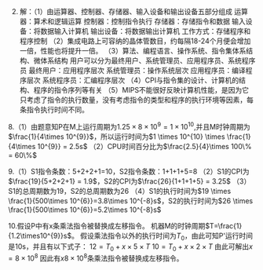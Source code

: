 2. 解：（1）由运算器、控制器、存储器、输入设备和输出设备五部分组成
运算器：算术和逻辑运算
控制器：控制指令执行
存储器：存储指令和数据
输入设备：将数据输入计算机
输出设备：将数据输出计算机
工作方式：存储程序和程序控制
（2）集成电路上可容纳的晶体管数目，约每隔18-24个月便会增加一倍，性能也将提升一倍。
（3）算法、编程语言、操作系统、指令集体系结构、微体系结构
用户可以分为最终用户、系统管理员、应用程序员、系统程序员
最终用户：应用程序层次
系统管理员：操作系统层次
应用程序员：编译程序层次
系统程序员：汇编程序层次
（4）CPI与指令集的设计、计算机的结构、程序的指令序列等有关
（5）MIPS不能很好反映计算机性能，是因为它只考虑了指令的执行数量，没有考虑指令的类型和程序的执行环境等因素，每条指令执行时间不同。

8.（1）由题意知P在M上运行周期为$1.25\times 8\times 10^{9} = 1 \times 10^{10}$,并且M时钟周期为$\frac{1}{4\times 10^{9}}$，所以运行时间为$1 \times 10^{10} \times \frac{1}{4\times 10^{9}} = 2.5s$
（2）CPU时间百分比为$\frac{2.5}{4}\times 100\% = 60\%$

9.（1）S1指令条数：5+2+2+1=10，S2指令条数：1+1+1+5=8
（2）S1的CPI为$\frac{19}{5+2+2+1} = 1.9$，S2的CPI为$\frac{26}{1+1+1+5} = 3.25$
（3）S1的总周期数为19，S2的总周期数为26
（4）S1的执行时间为$19 \times \frac{1}{500\times 10^{6}}=3.8\times 10^{-8}s$，S2的执行时间为$26 \times \frac{1}{500\times 10^{6}}=5.2\times 10^{-8}s$

10.假设P中有x条乘法指令被替换成左移指令。
机器M的时钟周期$T=\frac{1}{1.2\times10^{9}}s$。
假设乘法指令以外的执行时间为$T_0$，由此可知P'运行时间是10s，并且有以下式子：
$12 = T_0 + x\times 5\times T$
$10 = T_0 + x\times 2\times T$
由此可解出$x = 8\times10^{8}$
因此有$x8\times10^{8}$条乘法指令被替换成左移指令。